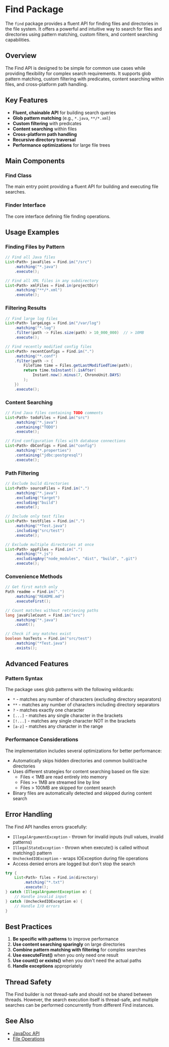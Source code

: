 # Find Package

The `find` package provides a fluent API for finding files and directories in the file system. It offers a powerful and intuitive way to search for files and directories using pattern matching, custom filters, and content searching capabilities.

## Overview

The Find API is designed to be simple for common use cases while providing flexibility for complex search requirements. It supports glob pattern matching, custom filtering with predicates, content searching within files, and cross-platform path handling.

## Key Features

- **Fluent, chainable API** for building search queries
- **Glob pattern matching** (e.g., `*.java`, `**/*.xml`)
- **Custom filtering** with predicates
- **Content searching** within files
- **Cross-platform path handling**
- **Recursive directory traversal**
- **Performance optimizations** for large file trees

## Main Components

### Find Class

The main entry point providing a fluent API for building and executing file searches.

### Finder Interface

The core interface defining file finding operations.

## Usage Examples

### Finding Files by Pattern

```java
// Find all Java files
List<Path> javaFiles = Find.in("/src")
    .matching("*.java")
    .execute();

// Find all XML files in any subdirectory
List<Path> xmlFiles = Find.in(projectDir)
    .matching("**/*.xml")
    .execute();
```

### Filtering Results

```java
// Find large log files
List<Path> largeLogs = Find.in("/var/log")
    .matching("*.log")
    .filter(path -> Files.size(path) > 10_000_000)  // > 10MB
    .execute();

// Find recently modified config files
List<Path> recentConfigs = Find.in(".")
    .matching("*.conf")
    .filter(path -> {
        FileTime time = Files.getLastModifiedTime(path);
        return time.toInstant().isAfter(
            Instant.now().minus(7, ChronoUnit.DAYS)
        );
    })
    .execute();
```

### Content Searching

```java
// Find Java files containing TODO comments
List<Path> todoFiles = Find.in("src")
    .matching("*.java")
    .containing("TODO")
    .execute();

// Find configuration files with database connections
List<Path> dbConfigs = Find.in("config")
    .matching("*.properties")
    .containing("jdbc:postgresql")
    .execute();
```

### Path Filtering

```java
// Exclude build directories
List<Path> sourceFiles = Find.in(".")
    .matching("*.java")
    .excluding("target")
    .excluding("build")
    .execute();

// Include only test files
List<Path> testFiles = Find.in(".")
    .matching("*Test.java")
    .including("src/test")
    .execute();

// Exclude multiple directories at once
List<Path> appFiles = Find.in(".")
    .matching("*.js")
    .excludingAny("node_modules", "dist", "build", ".git")
    .execute();
```

### Convenience Methods

```java
// Get first match only
Path readme = Find.in(".")
    .matching("README.md")
    .executeFirst();

// Count matches without retrieving paths
long javaFileCount = Find.in("src")
    .matching("*.java")
    .count();

// Check if any matches exist
boolean hasTests = Find.in("src/test")
    .matching("*Test.java")
    .exists();
```

## Advanced Features

### Pattern Syntax

The package uses glob patterns with the following wildcards:

- `*` - matches any number of characters (excluding directory separators)
- `**` - matches any number of characters including directory separators
- `?` - matches exactly one character
- `[...]` - matches any single character in the brackets
- `[!...]` - matches any single character NOT in the brackets
- `[a-z]` - matches any character in the range

### Performance Considerations

The implementation includes several optimizations for better performance:

- Automatically skips hidden directories and common build/cache directories
- Uses different strategies for content searching based on file size:
  - Files < 1MB are read entirely into memory
  - Files >= 1MB are streamed line by line
  - Files > 100MB are skipped for content search
- Binary files are automatically detected and skipped during content search

## Error Handling

The Find API handles errors gracefully:

- `IllegalArgumentException` - thrown for invalid inputs (null values, invalid patterns)
- `IllegalStateException` - thrown when execute() is called without matching() pattern
- `UncheckedIOException` - wraps IOException during file operations
- Access denied errors are logged but don't stop the search

```java
try {
    List<Path> files = Find.in(directory)
        .matching("*.txt")
        .execute();
} catch (IllegalArgumentException e) {
    // Handle invalid input
} catch (UncheckedIOException e) {
    // Handle I/O errors
}
```

## Best Practices

1. **Be specific with patterns** to improve performance
2. **Use content searching sparingly** on large directories
3. **Combine pattern matching with filtering** for complex searches
4. **Use executeFirst()** when you only need one result
5. **Use count() or exists()** when you don't need the actual paths
6. **Handle exceptions** appropriately

## Thread Safety

The Find builder is not thread-safe and should not be shared between threads. However, the search execution itself is thread-safe, and multiple searches can be performed concurrently from different Find instances.

## See Also

- [JavaDoc API](apidocs/io/joshuasalcedo/library/io/core/find/package-summary.html)
- [File Operations](index.html#file-operations)